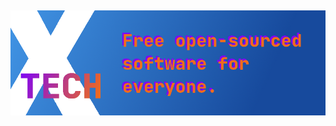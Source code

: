 <h2 align="center">
  <img src="https://raw.githubusercontent.com/xTechSoftware/.github/main/profile/xTech.png" alt="Banner"/>
</h2>
